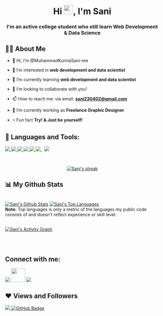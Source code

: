 <h1 align="center">Hi <img src="https://raw.githubusercontent.com/MartinHeinz/MartinHeinz/master/wave.gif" width="30px">, I'm Sani</h1>
<h3 align="center">I'm an active college student who still learn Web Development & Data Science</h3>


## 🙋‍♂️ About Me

- 👋 Hi, I’m @MuhammadKurniaSani-me

- 👀 I’m interested in **web development and data scientist**

- 🌱 I’m currently learning **web development and data scientist**

- 💞️ I’m looking to collaborate with you!

- 📫 How to reach me: via email: **sani230402@gmail.com**

- 🔭 I’m currently working as **Freelance Graphic Designer**

- ⚡ Fun fact **Try! & Just be yourself!**

## 🚀 Languages and Tools:

<p align="left"> 
    <a href="https://www.java.com" target="_blank"> <img src="https://img.icons8.com/color/48/000000/java-coffee-cup-logo.png"/> </a>
    <a href="https://developer.mozilla.org/en-US/docs/Web/JavaScript" target="_blank"> <img src="https://img.icons8.com/color/48/000000/javascript.png"/> </a> 
    <a href="https://www.w3.org/html/" target="_blank"> <img src="https://img.icons8.com/color/48/000000/html-5.png"/> </a> 
    <a href="https://www.w3schools.com/css/" target="_blank"> <img src="https://img.icons8.com/color/48/000000/css3.png"/> </a>
    <a href="https://www.python.org" target="_blank"> <img src="https://img.icons8.com/color/48/000000/python.png"/> </a>  
    <a style="padding-right:8px;" href="https://www.mysql.com/" target="_blank"> <img src="https://img.icons8.com/fluent/50/000000/mysql-logo.png"/> </a>
    <a href="https://git-scm.com/" target="_blank"> <img src="https://img.icons8.com/color/48/000000/git.png"/> </a> 
</p>

<br/>

<p align="center">
    <a href="https://github.com/MuhammadKurniaSani-me/github-readme-streak-stats">
        <img title="🔥 Get streak stats for your profile at git.io/streak-stats" alt="Sani's streak" src="https://github-readme-streak-stats.herokuapp.com/?user=MuhammadKurniaSani-me&theme=black-ice&hide_border=true&stroke=0000&background=060A0CD0"/>
    </a>
</p>

## 📊 My Github Stats

  <br/>
    <a href="https://github.com/SubhamRaoniar28/github-readme-stats"><img alt="Sani's Github Stats" src="https://github-readme-stats.vercel.app/api?username=MuhammadKurniaSani-me&show_icons=true&count_private=true&theme=react&hide_border=true&bg_color=0D1117" /></a>
  <a href="https://github.com/SubhamRaoniar28/github-readme-stats"><img alt="Sani's Top Languages" src="https://github-readme-stats.vercel.app/api/top-langs/?username=MuhammadKurniaSani-me&langs_count=8&count_private=true&layout=compact&theme=react&hide_border=true&bg_color=0D1117" /></a>
  <br/>
  <b>Note:</b> Top languages is only a metric of the languages my public code consists of and doesn't reflect experience or skill level.


<br/>
<br/>

<a href="https://github.com/MuhammadKurniaSani-me/github-readme-activity-graph"><img alt="Sani's Activity Graph" src="https://activity-graph.herokuapp.com/graph?username=MuhammadKurniaSani-me&bg_color=0D1117&color=5BCDEC&line=5BCDEC&point=FFFFFF&hide_border=true" /></a>

<br/>
<br/>

## Connect with me:
<p align="left">

<a href = "https://www.linkedin.com/in/muhammad-kurnia-sani/" target="_blank"><img src="https://img.icons8.com/fluent/48/000000/linkedin.png"/></a>
<a href = "https://mail.google.com/mail/?view=cm&fs=1&to=andreandrian565@gmail.com&su=SUBJECT&body=BODY&bcc=andreandrian565@gmail.com" target="_blank"><img src="https://img.icons8.com/color/344/circled-envelope.png" width="45"/></a>
<a href = "https://www.instagram.com/sani2342.me/" target="_blank"><img src="https://img.icons8.com/fluent/48/000000/instagram-new.png"/></a>

</p>

## ❤ Views and Followers
<a href="https://github.com/MuhammadKurniaSani-me/github-profile-views-counter">
    <img src="https://komarev.com/ghpvc/?username=MuhammadKurniaSani-me">
</a>
<a href="https://github.com/MuhammadKurniaSani-me?tab=followers"><img src="https://img.shields.io/github/followers/MuhammadKurniaSani-me?label=Followers&style=social" alt="GitHub Badge"></a>

<!---
MuhammadKurniaSani-me/MuhammadKurniaSani-me is a ✨ special ✨ repository because its `README.md` (this file) appears on your GitHub profile.
You can click the Preview link to take a look at your changes.
--->
